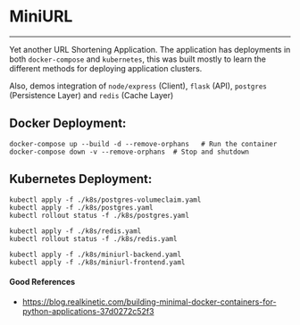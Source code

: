 # MiniURL

----

Yet another URL Shortening Application.
The application has deployments in both `docker-compose` and `kubernetes`, this was built mostly to learn the different methods for deploying application clusters.

Also, demos integration of `node/express` (Client), `flask` (API), `postgres` (Persistence Layer) and `redis` (Cache Layer) 

## Docker Deployment:
```
docker-compose up --build -d --remove-orphans   # Run the container
docker-compose down -v --remove-orphans  # Stop and shutdown
``` 
## Kubernetes Deployment:
```
kubectl apply -f ./k8s/postgres-volumeclaim.yaml
kubectl apply -f ./k8s/postgres.yaml
kubectl rollout status -f ./k8s/postgres.yaml

kubectl apply -f ./k8s/redis.yaml
kubectl rollout status -f ./k8s/redis.yaml

kubectl apply -f ./k8s/miniurl-backend.yaml
kubectl apply -f ./k8s/miniurl-frontend.yaml
```


#### Good References 
 - https://blog.realkinetic.com/building-minimal-docker-containers-for-python-applications-37d0272c52f3
